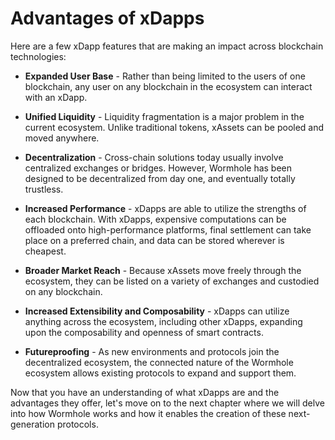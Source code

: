 # Advantages of xDapps

Here are a few xDapp features that are making an impact across blockchain technologies:

- **Expanded User Base** - Rather than being limited to the users of one blockchain, any user on any blockchain in the ecosystem can interact with an xDapp.

- **Unified Liquidity** - Liquidity fragmentation is a major problem in the current ecosystem. Unlike traditional tokens, xAssets can be pooled and moved anywhere.

- **Decentralization** - Cross-chain solutions today usually involve centralized exchanges or bridges. However, Wormhole has been designed to be decentralized from day one, and eventually totally trustless.

- **Increased Performance** - xDapps are able to utilize the strengths of each blockchain. With xDapps, expensive computations can be offloaded onto high-performance platforms, final settlement can take place on a preferred chain, and data can be stored wherever is cheapest.

- **Broader Market Reach** - Because xAssets move freely through the ecosystem, they can be listed on a variety of exchanges and custodied on any blockchain.

- **Increased Extensibility and Composability** - xDapps can utilize anything across the ecosystem, including other xDapps, expanding upon the composability and openness of smart contracts. 

- **Futureproofing** - As new environments and protocols join the decentralized ecosystem, the connected nature of the Wormhole ecosystem allows existing protocols to expand and support them.

Now that you have an understanding of what xDapps are and the advantages they offer, let's move on to the next chapter where we will delve into how Wormhole works and how it enables the creation of these next-generation protocols.
